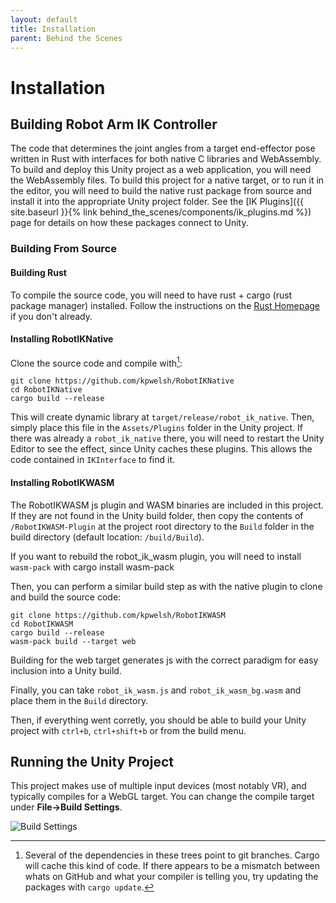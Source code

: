 ```yaml
---
layout: default
title: Installation
parent: Behind the Scenes
---
```


# Installation

## Building Robot Arm IK Controller

The code that determines the joint angles from a target end-effector pose written in Rust with interfaces for both native C libraries and WebAssembly. To build and deploy this Unity project as a web application, you will need the WebAssembly files. To build this project for a native target, or to run it in the editor, you will need to build the native rust package from source and install it into the appropriate Unity project folder. See the [IK Plugins]({{ site.baseurl }}{% link behind_the_scenes/components/ik_plugins.md %}) page for details on how these packages connect to Unity.

### Building From Source

#### Building Rust

To compile the source code, you will need to have rust + cargo (rust package manager) installed. Follow the instructions on the [Rust Homepage](https://www.rust-lang.org/tools/install) if you don't already.

#### Installing RobotIKNative

Clone the source code and compile with[^1]:

    git clone https://github.com/kpwelsh/RobotIKNative
    cd RobotIKNative
    cargo build --release

This will create dynamic library at ```target/release/robot_ik_native```. Then, simply place this file in the ```Assets/Plugins``` folder in the Unity project. If there was already a ```robot_ik_native``` there, you will need to restart the Unity Editor to see the effect, since Unity caches these plugins. This allows the code contained in ```IKInterface``` to find it. 


#### Installing RobotIKWASM

The RobotIKWASM js plugin and WASM binaries are included in this project. If they are not found in the Unity build folder, then copy the contents of ```/RobotIKWASM-Plugin``` at the project root directory to the ```Build``` folder in the build directory (default location: ```/build/Build```).

If you want to rebuild the robot_ik_wasm plugin, you will need to install ```wasm-pack``` with 
    cargo install wasm-pack


Then, you can perform a similar build step as with the native plugin to clone and build the source code:

    git clone https://github.com/kpwelsh/RobotIKWASM
    cd RobotIKWASM
    cargo build --release
    wasm-pack build --target web

Building for the web target generates js with the correct paradigm for easy inclusion into a Unity build.

Finally, you can take ```robot_ik_wasm.js``` and ```robot_ik_wasm_bg.wasm``` and place them in the ```Build``` directory.

Then, if everything went corretly, you should be able to build your Unity project with ```ctrl+b```, ```ctrl+shift+b``` or from the build menu. 


## Running the Unity Project

This project makes use of multiple input devices (most notably VR), and typically compiles for a WebGL target. You can change the compile target under **File->Build Settings**.

![Build Settings]({{site.baseurl}}/assets/imgs/2022-04-21-15-09-07.png)



[^1]: Several of the dependencies in these trees point to git branches. Cargo will cache this kind of code. If there appears to be a mismatch between whats on GitHub and what your compiler is telling you, try updating the packages with ```cargo update```.